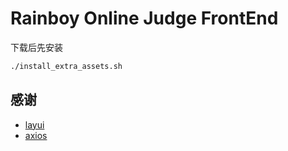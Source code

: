 # Rainboy Online Judge FrontEnd

下载后先安装

```sh
./install_extra_assets.sh
```


## 感谢

- [layui](https://www.layui.com/)
- [axios](https://github.com/axios/axios)
